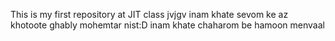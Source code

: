 This is my first repository at JIT class
jvjgv
inam khate sevom ke az khotoote ghably mohemtar nist:D
inam khate chaharom be hamoon menvaal
